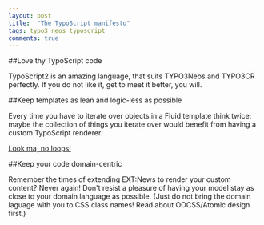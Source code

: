```yaml
---
layout: post
title:  "The TypoScript manifesto"
tags: typo3 neos typoscript
comments: true
---
```


##Love thy TypoScript code

TypoScript2 is an amazing language, that suits TYPO3Neos and TYPO3CR perfectly. If you do not like it, get to meet it better, you will.


##Keep templates as lean and logic-less as possible

Every time you have to iterate over objects in a Fluid template think twice: maybe the collection of things you iterate over would benefit from having a custom TypoScript renderer.

[Look ma, no loops!](https://github.com/dimaip/Sfi.Erm/blob/master/Resources/Private/Templates/NodeTypes/DoctorsList.html)


##Keep your code domain-centric

Remember the times of extending EXT:News to render your custom content? Never again!
Don't resist a pleasure of having your model stay as close to your domain language as possible. (Just do not bring the domain laguage with you to CSS class names! Read about OOCSS/Atomic design first.)
